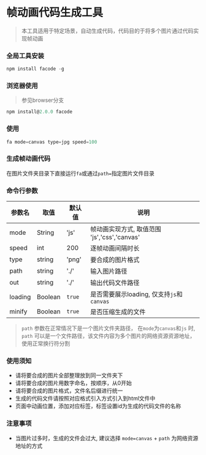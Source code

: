 # 帧动画代码生成工具

> 本工具适用于特定场景，自动生成代码，代码目的于将多个图片通过代码实现帧动画

### 全局工具安装

```js
npm install facode -g
```

### 浏览器使用
> 参见browser分支
```js
npm install@2.0.0 facode
```

### 使用

```js
fa mode=canvas type=jpg speed=100
```

### 生成帧动画代码

在图片文件夹目录下直接运行`fa`或通过`path=`指定图片文件目录

### 命令行参数

| 参数名 | 取值 | 默认值 |说明 |
| ------ | ------ | ------ | ------ |
| mode | String | 'js' | 帧动画实现方式, 取值范围 'js','css','canvas'|
| speed | int | 200 |逐帧动画间隔时长 |
| type | string | 'png' |要合成的图片格式 |
| path | string | './' |输入图片路径 |
| out | string | './' |输出代码文件路径 |
| loading | Boolean | `true` |是否需要展示loading, 仅支持`js`和`canvas` |
| minify | Boolean | `true` | 是否压缩生成的文件 |

> `path` 参数在正常情况下是一个图片文件夹路径， 在`mode`为`canvas`和`js` 时, `path` 可以是一个文件路径，该文件内容为多个图片的网络资源资源地址，使用正常换行符分割

### 使用须知

- 请将要合成的图片全部整理放到同一文件夹下
- 请将要合成的图片用数字命名，按顺序，从0开始
- 请将要合成的图片格式，文件名后缀进行统一
- 生成的代码文件请按照对应格式引入方式引入到html文件中
- 页面中动画位置，添加对应标签，标签设置id为生成的代码文件的名称

### 注意事项

- 当图片过多时，生成的文件会过大, 建议选择 `mode=canvas` + `path` 为网络资源地址的方式